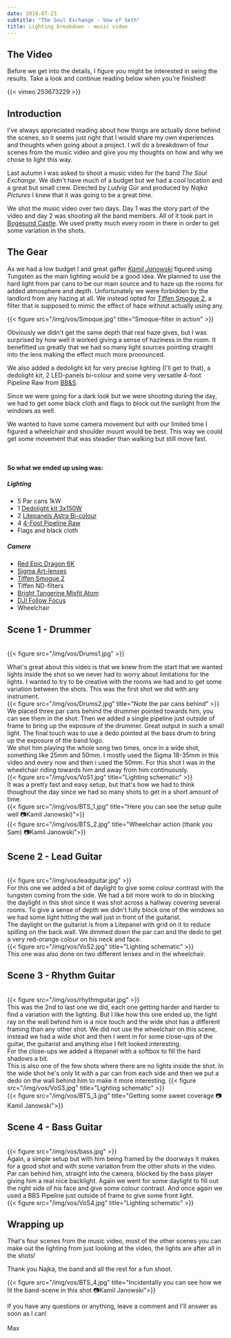 ```yaml
---
date: 2018-07-23
subtitle: "The Soul Exchange - Vow of Seth"
title: Lighting breakdown - music video
---
```


## The Video
Before we get into the details, I figure you might be interested in seing the results.
Take a look and continue reading below when you're finished!

{{< vimeo 253673229 >}}

## Introduction
I've always appreciated reading about how things are actually done behind the scenes, so 
it seems just right that I would share my own experiences and thoughts when going about a project. I will do a breakdown of four scenes from the music video and give you my thoughts on how and why we chose to light this way.

Last autumn I was asked to shoot a music video for the band _The Soul Exchange_. We didn't have much of a budget
but we had a cool location and a great but small crew. Directed by _Ludvig Gür_ and produced by _Najka Pictures_ I knew 
that it was going to be a great time. 

We shot the music video over two days. Day 1 was the story part of the video and day 2 was shooting all the band members.
All of it took part in [Bogesund Castle](https://goo.gl/maps/EKSzBHcfHZw). We used pretty much every room in there in order 
to get some variation in the shots.

## The Gear
As we had a low budget I and great gaffer [_Kamil Janowski_](http://www.kjanowski.com/) figured using 
Tungsten as the main lighting would be a good idea. We planned to use the hard light from par cans to 
be our main source and to haze up the rooms for added atmosphere and depth. Unfortunately we were 
forbidden by the landlord from any hazing at all. We instead opted for [Tiffen Smoque 2](https://tiffen.com/diffusion/), a filter that is
supposed to mimic the effect of haze without actually using any. 

{{< figure src="/img/vos/Smoque.jpg" title="Smoque-filter in action" >}}

Obviously we didn't get the same 
depth that real haze gives, but I was surprised by how well it worked giving a sense of haziness in the room. It benefitted us greatly that we had so many light sources pointing straight into the lens making the effect much more pronounced.

We also added a dedolight kit for very precise lighting (I'll get to that), a dedolight kit, 2 LED-panels 
bi-colour and some very versatile 4-foot Pipeline Raw from [BB&S](https://bbsrentalsupport.com/collections/pipeline-system).

Since we were going for a dark look but we were shooting during the day, we had to get some black cloth and flags to block out the sunlight from the windows as well.

We wanted to have some camera movement but with our limited time I figured a wheelchair and shoulder mount would be best. This way we could get some movement that was steadier than walking but still move
fast.

<br>

#### So what we ended up using was: 

##### Lighting
* 5 Par cans 1kW
* 1 [Dedolight kit 3x150W](http://www.dedolight.com/dedolight/default.php?la=0&pg=0000040003)
* 2 [Litepanels Astra Bi-colour](http://www.litepanels.com/en-DE/Shop/products/led-lights-astra-1x1-bicolor)
* 4 [4-Foot Pipeline Raw](https://bbsrentalsupport.com/collections/pipeline-system)
* Flags and black cloth

##### Camera
* [Red Epic Dragon 6K](http://www.red.com/products/epic-dragon)
* [Sigma Art-lenses](https://www.sigmaphoto.com/lenses/art)
* [Tiffen Smoque 2](https://tiffen.com/diffusion/)
* Tiffen ND-filters
* [Bright Tangerine Misfit Atom](https://www.brighttangerine.com/misfit-atom/)
* [DJI Follow Focus](https://www.dji.com/focus)
* Wheelchair


## Scene 1 - Drummer
<br>
{{< figure src="/img/vos/Drums1.jpg" >}}

What's great about this video is that we knew from the start that we wanted lights inside the shot
so we never had to worry about limitations for the lights. I wanted to try to be creative with the rooms we had and to get some variation between the shots. This was the first shot we did with any instrument.
<br>
{{< figure src="/img/vos/Drums2.jpg" title="Note the par cans behind" >}}
<br>
We placed three par cans behind the drummer pointed towards him, you can see them in the shot. Then
we added a single pipeline just outside of frame to bring up the exposure of the drummer. Great output
in such a small light. The final touch was to use a dedo pointed at the bass drum to bring up the 
exposure of the band logo.
<br>
We shot him playing the whole song two times, once in a wide shot, something like 25mm and 50mm. I mostly used the Sigma 18-35mm in this video and every now and then i used the 50mm. For this shot I was in the wheelchair riding towards him and away from him continuously.
<br>
{{< figure src="/img/vos/VoS1.jpg" title="Lighting schematic" >}}
<br>
It was a pretty fast and easy setup, but that's how we had to think thoughout the day since we 
had so many shots to get in a short amount of time.
<br>
{{< figure src="/img/vos/BTS_1.jpg" title="Here you can see the setup quite well 📷Kamil Janowski)">}}
<br>
{{< figure src="/img/vos/BTS_2.jpg" title="Wheelchair action (thank you Sam) 📷Kamil Janowski">}}


## Scene 2 - Lead Guitar
<br>
{{< figure src="/img/vos/leadguitar.jpg" >}}
<br>
For this one we added a bit of daylight to give some colour contrast with the tungsten coming from
the side. We had a bit more work to do in blocking the daylight in this shot since it was shot across
a hallway covering several rooms. To give a sense of depth we didn't fully block one of the windows so we had some light hitting the wall just in front of the guitarist. 
<br>
The daylight on the guitarist is from a Litepanel with grid on it to reduce spilling on the back wall. We dimmed down the par can and the dedo to get a very red-orange colour on his neck and face.
<br>
{{< figure src="/img/vos/VoS2.jpg" title="Lighting schematic" >}}
<br>
This one was also done on two different lenses and in the wheelchair.

## Scene 3 - Rhythm Guitar
<br>
{{< figure src="/img/vos/rhythmguitar.jpg" >}}
<br>
This was the 2nd to last one we did, each one getting harder and harder to find a variation with the lighting. But I like how this one ended up, the light ray on the wall behind him is a nice touch and
the wide shot has a different framing than any other shot. We did not use the wheelchair on this scene, instead we had a wide shot and then I went in for some close-ups of the guitar, the guitarist
and anything else I felt looked interesting.
<br>
For the close-ups we added a litepanel with a softbox to fill the hard shadows a bit.
<br>
This is also one of the few shots where there are no lights inside the shot. In the wide shot he's only lit with a par can from each side and then we put a dedo on the wall behind him to make it more interesting. 
{{< figure src="/img/vos/VoS3.jpg" title="Lighting schematic" >}}
<br>
{{< figure src="/img/vos/BTS_3.jpg" title="Getting some sweet coverage 📷Kamil Janowski">}}



## Scene 4 - Bass Guitar
<br>
{{< figure src="/img/vos/bass.jpg" >}}
<br>
Again, a simple setup but with him being framed by the doorways it makes for a good shot and with some
variation from the other shots in the video. Par can behind him, straight into the camera, blocked by the bass player giving him a real nice backlight. Again we went for some daylight to fill out the right side of his face and give some colour contrast. And once again we used a BBS Pipeline just 
outside of frame to give some front light.
<br>
{{< figure src="/img/vos/VoS4.jpg" title="Lighting schematic" >}}

## Wrapping up

That's four scenes from the music video, most of the other scenes you can make out the lighting from just looking at the video, the lights are after all in the shots! 

Thank you Najka, the band and all the rest for a fun shoot.

{{< figure src="/img/vos/BTS_4.jpg" title="Incidentally you can see how we lit the band-scene in this shot 📷Kamil Janowski">}}


If you have any questions or anything, leave a comment and I'll answer as soon as I can!
<br>
<br>
Max